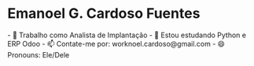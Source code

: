 <h1>Emanoel G. Cardoso Fuentes</h1>
- 🔭 Trabalho como Analista de Implantação
- 🌱 Estou estudando Python e ERP Odoo 
- 📫 Contate-me por: worknoel.cardoso@gmail.com
- 😄 Pronouns: Ele/Dele

